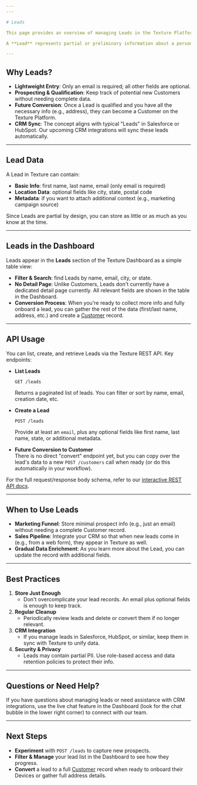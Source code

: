 ```yaml
---
---

# Leads

This page provides an overview of managing Leads in the Texture Platform. Use this area to explain how incoming leads are captured, tracked, and converted, and how they integrate with Customers.

A **Lead** represents partial or preliminary information about a person who might become a [Customer](./contacts.md), but isn't one yet. The Leads feature in Texture is designed for managing prospects, gathering minimal contact details, and eventually converting them to fully onboarded Customers once enough data is provided.

---
```


## Why Leads?

- **Lightweight Entry**: Only an email is required; all other fields are optional.  
- **Prospecting & Qualification**: Keep track of potential new Customers without needing complete data.  
- **Future Conversion**: Once a Lead is qualified and you have all the necessary info (e.g., address), they can become a Customer on the Texture Platform.  
- **CRM Sync**: The concept aligns with typical "Leads" in Salesforce or HubSpot. Our upcoming CRM integrations will sync these leads automatically.

---

## Lead Data

A Lead in Texture can contain:
- **Basic Info**: first name, last name, email (only email is required)  
- **Location Data**: optional fields like city, state, postal code  
- **Metadata**: if you want to attach additional context (e.g., marketing campaign source)

Since Leads are partial by design, you can store as little or as much as you know at the time.

---

## Leads in the Dashboard

Leads appear in the **Leads** section of the Texture Dashboard as a simple table view:
- **Filter & Search**: find Leads by name, email, city, or state.  
- **No Detail Page**: Unlike Customers, Leads don't currently have a dedicated detail page currently. All relevant fields are shown in the table in the Dashboard.  
- **Conversion Process**: When you're ready to collect more info and fully onboard a lead, you can gather the rest of the data (first/last name, address, etc.) and create a [Customer](./contacts.md) record.

---

## API Usage

You can list, create, and retrieve Leads via the Texture REST API. Key endpoints:

- **List Leads**  
  ```http
  GET /leads
  ```
  Returns a paginated list of leads. You can filter or sort by name, email, creation date, etc.

- **Create a Lead**  
  ```http
  POST /leads
  ```
  Provide at least an `email`, plus any optional fields like first name, last name, state, or additional metadata.

- **Future Conversion to Customer**  
  There is no direct "convert" endpoint yet, but you can copy over the lead's data to a new `POST /customers` call when ready (or do this automatically in your workflow).

For the full request/response body schema, refer to our [interactive REST API docs](/api).

---

## When to Use Leads

- **Marketing Funnel**: Store minimal prospect info (e.g., just an email) without needing a complete Customer record.  
- **Sales Pipeline**: Integrate your CRM so that when new leads come in (e.g., from a web form), they appear in Texture as well.  
- **Gradual Data Enrichment**: As you learn more about the Lead, you can update the record with additional fields.

---

## Best Practices

1. **Store Just Enough**  
   - Don't overcomplicate your lead records. An email plus optional fields is enough to keep track.  
2. **Regular Cleanup**  
   - Periodically review leads and delete or convert them if no longer relevant.  
3. **CRM Integration**  
   - If you manage leads in Salesforce, HubSpot, or similar, keep them in sync with Texture to unify data.  
4. **Security & Privacy**  
   - Leads may contain partial PII. Use role-based access and data retention policies to protect their info.

---

## Questions or Need Help?

If you have questions about managing leads or need assistance with CRM integrations, use the live chat feature in the Dashboard (look for the chat bubble in the lower right corner) to connect with our team.

---

## Next Steps

- **Experiment** with `POST /leads` to capture new prospects.  
- **Filter & Manage** your lead list in the Dashboard to see how they progress.  
- **Convert** a lead to a full [Customer](./contacts.md) record when ready to onboard their Devices or gather full address details.